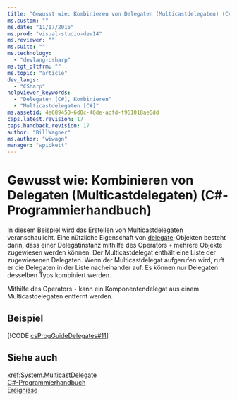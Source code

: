 ```yaml
---
title: "Gewusst wie: Kombinieren von Delegaten (Multicastdelegaten) (C#-Programmierhandbuch) | Microsoft Docs"
ms.custom: ""
ms.date: "11/17/2016"
ms.prod: "visual-studio-dev14"
ms.reviewer: ""
ms.suite: ""
ms.technology: 
  - "devlang-csharp"
ms.tgt_pltfrm: ""
ms.topic: "article"
dev_langs: 
  - "CSharp"
helpviewer_keywords: 
  - "Delegaten [C#], Kombinieren"
  - "Multicastdelegaten [C#]"
ms.assetid: 4e689450-6d0c-46de-acfd-f961018ae5dd
caps.latest.revision: 17
caps.handback.revision: 17
author: "BillWagner"
ms.author: "wiwagn"
manager: "wpickett"
---
```

# Gewusst wie: Kombinieren von Delegaten (Multicastdelegaten) (C#-Programmierhandbuch)
In diesem Beispiel wird das Erstellen von Multicastdelegaten veranschaulicht.  Eine nützliche Eigenschaft von [delegate](../../../csharp/language-reference/keywords/delegate.md)\-Objekten besteht darin, dass einer Delegatinstanz mithilfe des Operators `+` mehrere Objekte zugewiesen werden können.  Der Multicastdelegat enthält eine Liste der zugewiesenen Delegaten.  Wenn der Multicastdelegat aufgerufen wird, ruft er die Delegaten in der Liste nacheinander auf.  Es können nur Delegaten desselben Typs kombiniert werden.  
  
 Mithilfe des Operators `-` kann ein Komponentendelegat aus einem Multicastdelegaten entfernt werden.  
  
## Beispiel  
 [!CODE [csProgGuideDelegates#11](../CodeSnippet/VS_Snippets_VBCSharp/csProgGuideDelegates#11)]  
  
## Siehe auch  
 <xref:System.MulticastDelegate>   
 [C\#\-Programmierhandbuch](../../../csharp/programming-guide/index.md)   
 [Ereignisse](../../../csharp/programming-guide/events/index.md)